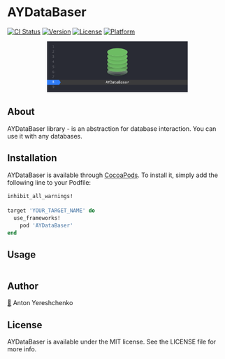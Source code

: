 # AYDataBaser

[![CI Status](https://img.shields.io/travis/antonyereshchenko@gmail.com/AYDataBaser.svg?style=flat)](https://travis-ci.org/antonyereshchenko@gmail.com/AYDataBaser)
[![Version](https://img.shields.io/cocoapods/v/AYDataBaser.svg?style=flat)](https://cocoapods.org/pods/AYDataBaser)
[![License](https://img.shields.io/cocoapods/l/AYDataBaser.svg?style=flat)](https://cocoapods.org/pods/AYDataBaser)
[![Platform](https://img.shields.io/cocoapods/p/AYDataBaser.svg?style=flat)](https://cocoapods.org/pods/AYDataBaser)

<p align="center">
  <img width="64%" height="64%" src="https://github.com/bananaRanger/AYDataBaser/blob/master/Resources/logo.png?raw=true">
</p>

## About

AYDataBaser library - is an abstraction for database interaction. You can use it with any databases.

## Installation

AYDataBaser is available through [CocoaPods](https://cocoapods.org). To install
it, simply add the following line to your Podfile:

```ruby
inhibit_all_warnings!

target 'YOUR_TARGET_NAME' do
  use_frameworks!
	pod 'AYDataBaser'
end
```

## Usage

```swift


```

## Author

[📧](mailto:anton.yereshchenko@gmail.com?subject=[GitHub]%20Source%20AYDataBaser) Anton Yereshchenko

## License

AYDataBaser is available under the MIT license. See the LICENSE file for more info.
